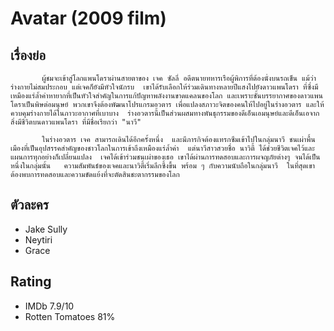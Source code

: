# Avatar (2009 film)

## เรื่องย่อ
           ผู้ชมจะเข้าสู่โลกแพนโดราผ่านสายตาของ เจค ซัลลี่ อดีตนายทหารเรือผู้พิการที่ต้องนั่งบนรถเข็น แม้ว่าร่างกายไม่สมประกอบ แต่เจคก็ยังมีหัวใจนักรบ  เขาได้รับเลือกให้ร่วมเดินทางหลายปีแสงไปยังดาวแพนโดรา ที่ซึ่งมีเหมืองแร่ล้ำค่าหายากที่เป็นหัวใจสำคัญในการแก้ปัญหาพลังงานขาดแคลนของโลก และเพราะชั้นบรรยากาศของดาวแพนโดราเป็นพิษต่อมนุษย์ พวกเขาจึงต้องพัฒนาโปรแกรมอวตาร เพื่อแปลงสภาวะจิตของคนให้ไปอยู่ในร่างอวตาร และให้ควบคุมร่างกายได้ในภาวะอากาศที่เบาบาง  ร่างอวตารนี้เป็นส่วนผสมทางพันธุกรรมของดีเอ็นเอมนุษย์และดีเอ็นเอจากสิ่งมีชีวิตบนดาวแพนโดรา ที่มีชื่อเรียกว่า "นาวี"  

           ในร่างอวตาร เจค สามารถเดินได้อีกครั้งหนึ่ง  และมีภารกิจต้องแทรกซึมเข้าไปในกลุ่มนาวี ชนเผ่าพื้นเมืองที่เป็นอุปสรรคสำคัญของชาวโลกในการเข้าถึงเหมืองแร่ล้ำค่า  แต่นาวีสาวสวยชื่อ นาวิตี้ ได้ช่วยชีวิตเจคไว้และแผนการทุกอย่างก็เปลี่ยนแปลง  เจคได้เข้าร่วมชนเผ่าของเธอ เขาได้ผ่านการทดสอบและการผจญภัยต่างๆ จนได้เป็นหนึ่งในกลุ่มนั้น   ความสัมพันธ์ของเจคและนาวิตี้เริ่มลึกซึ้งขึ้น พร้อม ๆ กับความนับถือในกลุ่มนาวี  ในที่สุดเขาต้องพบการทดสอบและความขัดแย้งที่จะตัดสินชะตากรรมของโลก

## ตัวละคร
- Jake Sully
- Neytiri
- Grace

## Rating
- IMDb 7.9/10
- Rotten Tomatoes 81%
